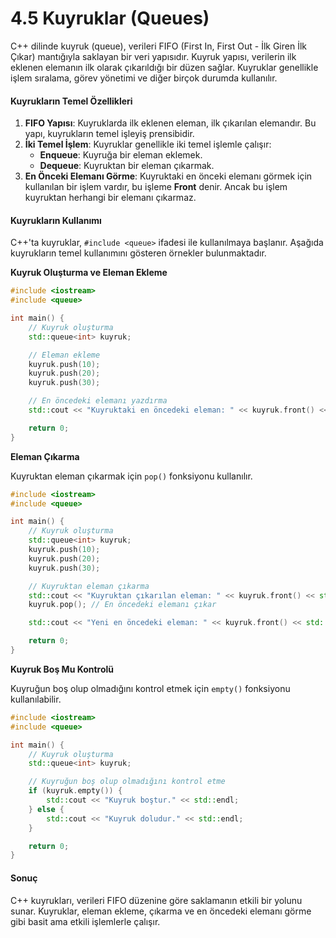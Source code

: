 # 4.5 Kuyruklar (Queues)

C++ dilinde kuyruk (queue), verileri FIFO (First In, First Out - İlk Giren İlk Çıkar) mantığıyla saklayan bir veri yapısıdır. Kuyruk yapısı, verilerin ilk eklenen elemanın ilk olarak çıkarıldığı bir düzen sağlar. Kuyruklar genellikle işlem sıralama, görev yönetimi ve diğer birçok durumda kullanılır.

#### Kuyrukların Temel Özellikleri

1. **FIFO Yapısı**: Kuyruklarda ilk eklenen eleman, ilk çıkarılan elemandır. Bu yapı, kuyrukların temel işleyiş prensibidir.
2. **İki Temel İşlem**: Kuyruklar genellikle iki temel işlemle çalışır:
   * **Enqueue**: Kuyruğa bir eleman eklemek.
   * **Dequeue**: Kuyruktan bir eleman çıkarmak.
3. **En Önceki Elemanı Görme**: Kuyruktaki en önceki elemanı görmek için kullanılan bir işlem vardır, bu işleme **Front** denir. Ancak bu işlem kuyruktan herhangi bir elemanı çıkarmaz.

#### Kuyrukların Kullanımı

C++'ta kuyruklar, `#include <queue>` ifadesi ile kullanılmaya başlanır. Aşağıda kuyrukların temel kullanımını gösteren örnekler bulunmaktadır.

**Kuyruk Oluşturma ve Eleman Ekleme**

```cpp
#include <iostream>
#include <queue>

int main() {
    // Kuyruk oluşturma
    std::queue<int> kuyruk;

    // Eleman ekleme
    kuyruk.push(10);
    kuyruk.push(20);
    kuyruk.push(30);

    // En öncedeki elemanı yazdırma
    std::cout << "Kuyruktaki en öncedeki eleman: " << kuyruk.front() << std::endl;

    return 0;
}
```

**Eleman Çıkarma**

Kuyruktan eleman çıkarmak için `pop()` fonksiyonu kullanılır.

```cpp
#include <iostream>
#include <queue>

int main() {
    // Kuyruk oluşturma
    std::queue<int> kuyruk;
    kuyruk.push(10);
    kuyruk.push(20);
    kuyruk.push(30);

    // Kuyruktan eleman çıkarma
    std::cout << "Kuyruktan çıkarılan eleman: " << kuyruk.front() << std::endl;
    kuyruk.pop(); // En öncedeki elemanı çıkar

    std::cout << "Yeni en öncedeki eleman: " << kuyruk.front() << std::endl;

    return 0;
}
```

**Kuyruk Boş Mu Kontrolü**

Kuyruğun boş olup olmadığını kontrol etmek için `empty()` fonksiyonu kullanılabilir.

```cpp
#include <iostream>
#include <queue>

int main() {
    // Kuyruk oluşturma
    std::queue<int> kuyruk;

    // Kuyruğun boş olup olmadığını kontrol etme
    if (kuyruk.empty()) {
        std::cout << "Kuyruk boştur." << std::endl;
    } else {
        std::cout << "Kuyruk doludur." << std::endl;
    }

    return 0;
}
```

#### Sonuç

C++ kuyrukları, verileri FIFO düzenine göre saklamanın etkili bir yolunu sunar. Kuyruklar, eleman ekleme, çıkarma ve en öncedeki elemanı görme gibi basit ama etkili işlemlerle çalışır.
